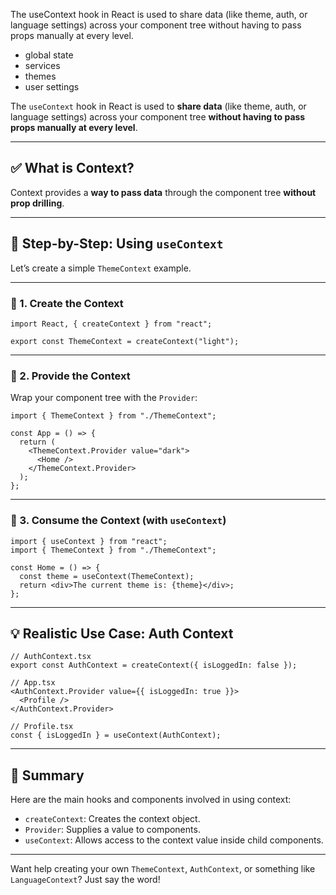 The useContext hook in React is used to share data (like theme, auth, or language settings) across your component tree without having to pass props manually at every level.

- global state
- services
- themes
- user settings

The `useContext` hook in React is used to **share data** (like theme, auth, or language settings) across your component tree **without having to pass props manually at every level**.

---

## ✅ What is Context?

Context provides a **way to pass data** through the component tree **without prop drilling**.

---

## 🔧 Step-by-Step: Using `useContext`

Let’s create a simple `ThemeContext` example.

---

### 🔹 1. Create the Context

```tsx
import React, { createContext } from "react";

export const ThemeContext = createContext("light");
```

---

### 🔹 2. Provide the Context

Wrap your component tree with the `Provider`:

```tsx
import { ThemeContext } from "./ThemeContext";

const App = () => {
  return (
    <ThemeContext.Provider value="dark">
      <Home />
    </ThemeContext.Provider>
  );
};
```

---

### 🔹 3. Consume the Context (with `useContext`)

```tsx
import { useContext } from "react";
import { ThemeContext } from "./ThemeContext";

const Home = () => {
  const theme = useContext(ThemeContext);
  return <div>The current theme is: {theme}</div>;
};
```

---

## 💡 Realistic Use Case: Auth Context

```tsx
// AuthContext.tsx
export const AuthContext = createContext({ isLoggedIn: false });
```

```tsx
// App.tsx
<AuthContext.Provider value={{ isLoggedIn: true }}>
  <Profile />
</AuthContext.Provider>
```

```tsx
// Profile.tsx
const { isLoggedIn } = useContext(AuthContext);
```

---

## 📌 Summary

Here are the main hooks and components involved in using context:

- `createContext`: Creates the context object.
- `Provider`: Supplies a value to components.
- `useContext`: Allows access to the context value inside child components.

---

Want help creating your own `ThemeContext`, `AuthContext`, or something like `LanguageContext`? Just say the word!
